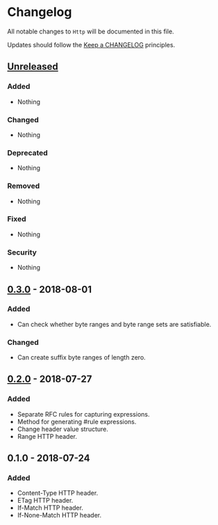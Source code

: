# Changelog

All notable changes to `Http` will be documented in this file.

Updates should follow the [Keep a CHANGELOG](http://keepachangelog.com/) principles.

## [Unreleased]

### Added
- Nothing

### Changed
- Nothing

### Deprecated
- Nothing

### Removed
- Nothing

### Fixed
- Nothing

### Security
- Nothing

## [0.3.0] - 2018-08-01

### Added
- Can check whether byte ranges and byte range sets are satisfiable.

### Changed
- Can create suffix byte ranges of length zero.

## [0.2.0] - 2018-07-27

### Added
- Separate RFC rules for capturing expressions.
- Method for generating #rule expressions.
- Change header value structure.
- Range HTTP header.

## 0.1.0 - 2018-07-24

### Added
- Content-Type HTTP header.
- ETag HTTP header.
- If-Match HTTP header.
- If-None-Match HTTP header.

[Unreleased]: https://github.com/Stadly/HttpTest/compare/v0.3.0...HEAD
[0.3.0]: https://github.com/Stadly/HttpTest/compare/v0.2.0...v0.3.0
[0.2.0]: https://github.com/Stadly/HttpTest/compare/v0.1.0...v0.2.0
